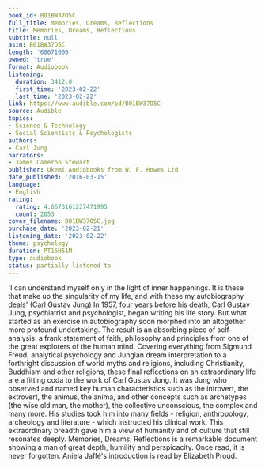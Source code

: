 ```yaml
---
book_id: B01BW37O5C
full_title: Memories, Dreams, Reflections
title: Memories, Dreams, Reflections
subtitle: null
asin: B01BW37O5C
length: '60671000'
owned: 'true'
format: Audiobook
listening:
  duration: 3412.0
  first_time: '2023-02-22'
  last_time: '2023-02-22'
link: https://www.audible.com/pd/B01BW37O5C
source: Audible
topics:
- Science & Technology
- Social Scientists & Psychologists
authors:
- Carl Jung
narrators:
- James Cameron Stewart
publisher: Ukemi Audiobooks from W. F. Howes Ltd
date_published: '2016-03-15'
language:
- English
rating:
  rating: 4.6673161227471995
  count: 2053
cover_filename: B01BW37O5C.jpg
purchase_date: '2023-02-21'
listening_date: '2023-02-22'
theme: psychology
duration: PT16H51M
type: audiobook
status: partially listened to
---
```

'I can understand myself only in the light of inner happenings. It is these that make up the singularity of my life, and with these my autobiography deals' (Carl Gustav Jung)
In 1957, four years before his death, Carl Gustav Jung, psychiatrist and psychologist, began writing his life story. But what started as an exercise in autobiography soon morphed into an altogether more profound undertaking. The result is an absorbing piece of self-analysis: a frank statement of faith, philosophy and principles from one of the great explorers of the human mind.
Covering everything from Sigmund Freud, analytical psychology and Jungian dream interpretation to a forthright discussion of world myths and religions, including Christianity, Buddhism and other religions, these final reflections on an extraordinary life are a fitting coda to the work of Carl Gustav Jung. It was Jung who observed and named key human characteristics such as the introvert, the extrovert, the animus, the anima, and other concepts such as archetypes (the wise old man, the mother), the collective unconscious, the complex and many more.
His studies took him into many fields - religion, anthropology, archeology and literature - which instructed his clinical work. This extraordinary breadth gave him a view of humanity and of culture that still resonates deeply.
Memories, Dreams, Reflections is a remarkable document showing a man of great depth, humility and perspicacity. Once read, it is never forgotten.
Aniela Jaffé's introduction is read by Elizabeth Proud.
